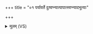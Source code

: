 +++
title = "०१ पर्यावर्ते दुःष्वप्न्यात्पापात्स्वप्न्यादभूत्याः"

+++
<details><summary>मूलम् (VS)</summary>

प॒र्याव॑र्ते दुः॒ष्वप्न्या॑त्पा॒पात्स्वप्न्या॒दभू॑त्याः।  
ब्रह्मा॒हमन्त॑रं कृण्वे॒ परा॒ स्वप्न॑मुखाः॒ शुचः॑ ॥
</details>